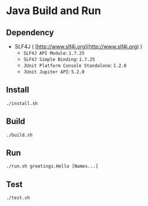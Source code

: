 # Java Build and Run

## Dependency

- SLF4J ( [http://www.slf4j.org](http://www.slf4j.org) )
	- `SLF4J API Module`: `1.7.25`
	- `SLF4J Simple Binding`: `1.7.25`
	- `JUnit Platform Console Standalone`: `1.2.0`
	- `JUnit Jupiter API`: `5.2.0`

## Install

```./install.sh```

## Build

```./build.sh```

## Run

```./run.sh greetings.Hello [Names...]```

## Test

```./test.sh```